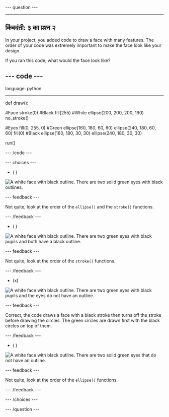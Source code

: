 --- question ---

---
किंवदंती: ३ का प्रश्न २
---

In your project, you added code to draw a face with many features. The order of your code was extremely important to make the face look like your design.

If you ran this code, what would the face look like?

--- code ---
---
language: python

---

def draw():

  #Face stroke(0) #Black fill(255) #White ellipse(200, 200, 200, 190) no_stroke()

  #Eyes fill(0, 255, 0) #Green ellipse(160, 180, 60, 60) ellipse(240, 180, 60, 60) fill(0) #Black ellipse(160, 180, 30, 30) ellipse(240, 180, 30, 30)

run()

--- /code ---

--- choices ---

- ( )

![A white face with black outline. There are two solid green eyes with black outlines.](images/face1.png)

 --- feedback ---

 Not quite, look at the order of the `ellipse()` and the `stroke()` functions.

 --- /feedback ---

- ( )

![A white face with black outline. There are two green eyes with black pupils and both have a black outline.](images/face2.png)

 --- feedback ---

 Not quite, look at the order of the `stroke()` functions.

 --- /feedback ---

- (x)

![A white face with black outline. There are two green eyes with black pupils and the eyes do not have an outline.](images/face3.png)

 --- feedback ---

 Correct, the code draws a face with a black stroke then turns off the stroke before drawing the circles. The green circles are drawn first with the black circles on top of them.

 --- /feedback ---

- ( )

![A white face with black outline. There are two solid green eyes that do not have an outline.](images/face4.png)

 --- feedback ---

 Not quite, look at the order of the `ellipse()` functions.

 --- /feedback ---

--- /choices ---

--- /question ---
